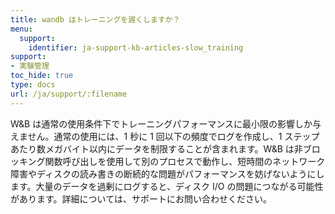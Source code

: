 ```yaml
---
title: wandb はトレーニングを遅くしますか？
menu:
  support:
    identifier: ja-support-kb-articles-slow_training
support:
- 実験管理
toc_hide: true
type: docs
url: /ja/support/:filename
---
```


W&B は通常の使用条件下でトレーニングパフォーマンスに最小限の影響しか与えません。通常の使用には、1 秒に 1 回以下の頻度でログを作成し、1 ステップあたり数メガバイト以内にデータを制限することが含まれます。W&B は非ブロッキング関数呼び出しを使用して別のプロセスで動作し、短時間のネットワーク障害やディスクの読み書きの断続的な問題がパフォーマンスを妨げないようにします。大量のデータを過剰にログすると、ディスク I/O の問題につながる可能性があります。詳細については、サポートにお問い合わせください。